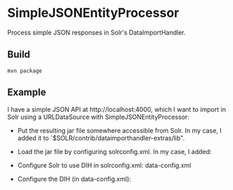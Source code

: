 # SimpleJSONEntityProcessor

Process simple JSON responses in Solr's DataImportHandler.

## Build

    mvn package

## Example

I have a simple JSON API at http://localhost:4000, which I want to import in Solr using a URLDataSource with SimpleJSONEntityProcessor:

* Put the resulting jar file somewhere accessible from Solr. In my case, I added it to `$SOLR/contrib/dataimporthandler-extras/lib".
* Load the jar file by configuring solrconfig.xml. In my case, I added:

    <lib dir="${solr.install.dir:../../../..}/dist/" regex=".*\.jar" />
    <lib dir="${solr.install.dir:../../../..}/contrib/dataimporthandler-extras/lib/" regex=".*\.jar" />
* Configure Solr to use DIH in solrconfig.xml:
    <requestHandler name="/dataimport" class="solr.DataImportHandler">
    <lst name="defaults">
      <str name="config">data-config.xml</str>
    </lst>
    </requestHandler>
* Configure the DIH (in data-config.xml):
    <dataConfig>
    	<dataSource type="URLDataSource" />
    	<document>
    		<entity name="doc"
    			url="http://localhost:4000/foo"
   			processor="SimpleJSONEntityProcessor">
    			<field column="id" name="id" />
    			<field column="name" name="name_t" />
    		</entity>
    	</document>
    </dataConfig>
